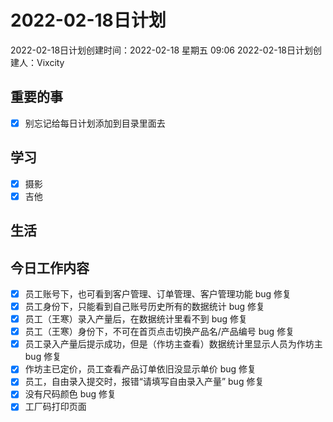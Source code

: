 # 2022-02-18日计划

2022-02-18日计划创建时间：2022-02-18 星期五  09:06
2022-02-18日计划创建人：Vixcity

## 重要的事
- [x] 别忘记给每日计划添加到目录里面去

## 学习
- [x] 摄影
- [x] 吉他

## 生活

## 今日工作内容
- [x] 员工账号下，也可看到客户管理、订单管理、客户管理功能 bug 修复
- [x] 员工身份下，只能看到自己账号历史所有的数据统计 bug 修复
- [x] 员工（王寒）录入产量后，在数据统计里看不到 bug 修复
- [x] 员工（王寒）身份下，不可在首页点击切换产品名/产品编号 bug 修复
- [x] 员工录入产量后提示成功，但是（作坊主查看）数据统计里显示人员为作坊主 bug 修复
- [x] 作坊主已定价，员工查看产品订单依旧没显示单价 bug 修复
- [x] 员工，自由录入提交时，报错“请填写自由录入产量” bug 修复
- [x] 没有尺码颜色 bug 修复
- [x] 工厂码打印页面
